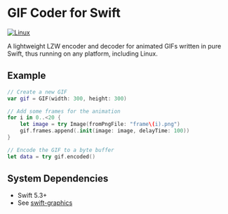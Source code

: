 # GIF Coder for Swift

[![Linux](https://github.com/fwcd/swift-gif-coder/workflows/Linux/badge.svg)](https://github.com/fwcd/swift-gif-coder/actions)

A lightweight LZW encoder and decoder for animated GIFs written in pure Swift, thus running on any platform, including Linux.

## Example
```swift
// Create a new GIF
var gif = GIF(width: 300, height: 300)

// Add some frames for the animation
for i in 0..<20 {
    let image = try Image(fromPngFile: "frame\(i).png")
    gif.frames.append(.init(image: image, delayTime: 100))
}

// Encode the GIF to a byte buffer
let data = try gif.encoded()
```

## System Dependencies
* Swift 5.3+
* See [swift-graphics](https://github.com/fwcd/swift-graphics)
